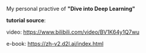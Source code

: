 My personal practive of **"Dive into Deep Learning"**

**tutorial source**:

video: https://www.bilibili.com/video/BV1K64y1Q7wu

e-book: https://zh-v2.d2l.ai/index.html